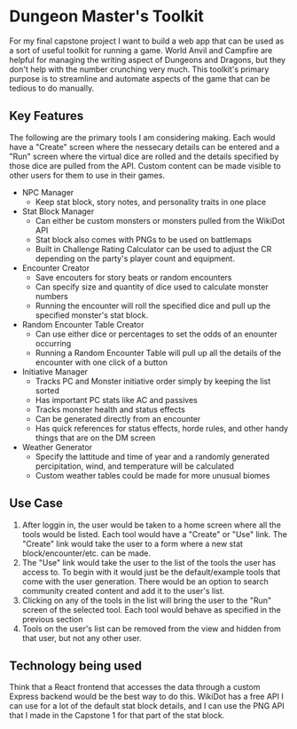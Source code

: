 # Dungeon Master's Toolkit
For my final capstone project I want to build a web app that can be used as a sort of useful toolkit for running a game. World Anvil and Campfire are helpful for managing the writing aspect of Dungeons and Dragons, but they don't help with the number crunching very much. This toolkit's primary purpose is to streamline and automate aspects of the game that can be tedious to do manually.

## Key Features
The following are the primary tools I am considering making. Each would have a "Create" screen where the nessecary details can be entered and a "Run" screen where the virtual dice are rolled and the details specified by those dice are pulled from the API. Custom content can be made visible to other users for them to use in their games.
- NPC Manager
    - Keep stat block, story notes, and personality traits in one place
- Stat Block Manager
    - Can either be custom monsters or monsters pulled from the WikiDot API
    - Stat block also comes with PNGs to be used on battlemaps
    - Built in Challenge Rating Calculator can be used to adjust the CR depending on the party's player count and equipment.
- Encounter Creator
    - Save encouters for story beats or random encounters
    - Can specify size and quantity of dice used to calculate monster numbers
    - Running the encounter will roll the specified dice and pull up the specified monster's stat block.
- Random Encounter Table Creator
    - Can use either dice or percentages to set the odds of an enounter occurring
    - Running a Random Encounter Table will pull up all the details of the encounter with one click of a button
- Initiative Manager
    - Tracks PC and Monster initiative order simply by keeping the list sorted
    - Has important PC stats like AC and passives
    - Tracks monster health and status effects
    - Can be generated directly from an encounter
    - Has quick references for status effects, horde rules, and other handy things that are on the DM screen
- Weather Generator
    - Specify the lattitude and time of year and a randomly generated percipitation, wind, and temperature will be calculated
    - Custom weather tables could be made for more unusual biomes
## Use Case 
1. After loggin in, the user would be taken to a home screen where all the tools would be listed. Each tool would have a "Create" or "Use" link. The "Create" link would take the user to a form where a new stat block/encounter/etc. can be made. 
2. The "Use" link would take the user to the list of the tools the user has access to. To begin with it would just be the default/example tools that come with the user generation. There would be an option to search community created content and add it to the user's list. 
3. Clicking on any of the tools in the list will bring the user to the "Run" screen of the selected tool. Each tool would behave as specified in the previous section
4. Tools on the user's list can be removed from the view and hidden from that user, but not any other user.

## Technology being used
Think that a React frontend that accesses the data through a custom Express backend would be the best way to do this. WikiDot has a free API I can use for a lot of the default stat block details, and I can use the PNG API that I made in the Capstone 1 for that part of the stat block.